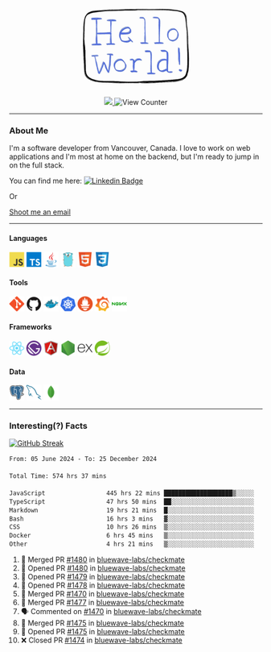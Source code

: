 <div align="center">
    <img src="./img/hello_world.webp" height="200px" width="">
    <div>
        <a href="https://www.linkedin.com/in/ajhollid">
            <img src="https://img.shields.io/badge/LinkedIn-blue"/>
        </a>
        <img src="https://komarev.com/ghpvc/?username=ajhollid&color=yellow" alt="View Counter">
    </div>
</div>

---

### About Me

I'm a software developer from Vancouver, Canada. I love to work on web applications and I'm most at home on the backend, but I'm ready to jump in on the full stack.

You can find me here: [![Linkedin Badge](https://img.shields.io/badge/-ajhollid-blue?style=flat&logo=Linkedin&logoColor=white)](https://www.linkedin.com/in/ajhollid)

Or

[Shoot me an email](mailto:ajhollid@gmail.com)

---

#### Languages

<div>
    <img src="./img/devicons/javascript-original.svg" width=30 height=30 alt="JavaScript">
    <img src="/img/devicons/typescript-original.svg" width=30 height=30 alt="TypeScript">
    <img src="./img/devicons/java-original.svg" width=30 height=30 alt="Java">
    <img src="./img/devicons/go-original.svg" width=30 height=30 alt="Golang">
    <img src="./img/devicons/html5-original.svg" width=30 height=30 alt="HTML 5">
    <img src="./img/devicons/css3-original.svg" width=30 height=30 alt="CSS 3">
</div>

#### Tools

<div>
    <img src="./img/devicons/git-original.svg" width=30 height=30 alt="Git">
    <img src="./img/devicons/github-original.svg" width=30 height=30 alt="Github">
    <img src="./img/devicons/docker-original.svg" width=30 
    height=30 alt="Docker">
    <img src="./img/devicons/kubernetes-original.svg" width=30 height=30 alt="K8">
    <img src="./img/devicons/prometheus-original.svg" width=30 height=30 alt="Prometheus">
    <img src="./img/devicons/grafana-original.svg" width=30 height=30 alt="Grafana">
    <img src="./img/devicons/nginx-original.svg" width=30 height=30 alt="Nginx">
</div>

#### Frameworks

<div>
    <img src="./img/devicons/react-original.svg" width=30 height=30 alt="React">
    <img src="./img/devicons/gatsby-original.svg" width=30 height=30 alt="Gatsby">
    <img src="./img/devicons/angularjs-original.svg" width=30 height=30 alt="AngularJS">
    <img src="./img/devicons/nodejs-original.svg" width=30 height=30 alt="NodeJS">
    <img src="./img/devicons/express-original.svg" width=30 height=30 alt="Express">
    <img src="./img/devicons/spring-original.svg" width=30 height=30 alt="Spring">
</div>

#### Data

<div>
    <img src="./img/devicons/postgresql-original.svg" width=30 height=30 alt="Postgresql">
    <img src="./img/devicons/mysql-original.svg" width=30 height=30 alt="Mysql">
    <img src="./img/devicons/mongodb-original.svg" width=30 height=30 alt="MongoDB">
</div>

---

### Interesting(?) Facts

[![GitHub Streak](http://github-readme-streak-stats.herokuapp.com?user=ajhollid)](https://git.io/streak-stats)

 <!--START_SECTION:waka-->

```txt
From: 05 June 2024 - To: 25 December 2024

Total Time: 574 hrs 37 mins

JavaScript                 445 hrs 22 mins ███████████████████▒░░░░░   76.92 %
TypeScript                 47 hrs 50 mins  ██░░░░░░░░░░░░░░░░░░░░░░░   08.26 %
Markdown                   19 hrs 21 mins  █░░░░░░░░░░░░░░░░░░░░░░░░   03.34 %
Bash                       16 hrs 3 mins   ▓░░░░░░░░░░░░░░░░░░░░░░░░   02.77 %
CSS                        10 hrs 26 mins  ▒░░░░░░░░░░░░░░░░░░░░░░░░   01.80 %
Docker                     6 hrs 45 mins   ▒░░░░░░░░░░░░░░░░░░░░░░░░   01.17 %
Other                      4 hrs 21 mins   ▒░░░░░░░░░░░░░░░░░░░░░░░░   00.75 %
```

<!--END_SECTION:waka-->


<!--START_SECTION:activity-->
1. 🎉 Merged PR [#1480](https://github.com/bluewave-labs/checkmate/pull/1480) in [bluewave-labs/checkmate](https://github.com/bluewave-labs/checkmate)
2. 💪 Opened PR [#1480](https://github.com/bluewave-labs/checkmate/pull/1480) in [bluewave-labs/checkmate](https://github.com/bluewave-labs/checkmate)
3. 💪 Opened PR [#1479](https://github.com/bluewave-labs/checkmate/pull/1479) in [bluewave-labs/checkmate](https://github.com/bluewave-labs/checkmate)
4. 💪 Opened PR [#1478](https://github.com/bluewave-labs/checkmate/pull/1478) in [bluewave-labs/checkmate](https://github.com/bluewave-labs/checkmate)
5. 🎉 Merged PR [#1470](https://github.com/bluewave-labs/checkmate/pull/1470) in [bluewave-labs/checkmate](https://github.com/bluewave-labs/checkmate)
6. 🎉 Merged PR [#1477](https://github.com/bluewave-labs/checkmate/pull/1477) in [bluewave-labs/checkmate](https://github.com/bluewave-labs/checkmate)
7. 🗣 Commented on [#1470](https://github.com/bluewave-labs/checkmate/pull/1470#issuecomment-2563231409) in [bluewave-labs/checkmate](https://github.com/bluewave-labs/checkmate)
8. 🎉 Merged PR [#1475](https://github.com/bluewave-labs/checkmate/pull/1475) in [bluewave-labs/checkmate](https://github.com/bluewave-labs/checkmate)
9. 💪 Opened PR [#1475](https://github.com/bluewave-labs/checkmate/pull/1475) in [bluewave-labs/checkmate](https://github.com/bluewave-labs/checkmate)
10. ❌ Closed PR [#1474](https://github.com/bluewave-labs/checkmate/pull/1474) in [bluewave-labs/checkmate](https://github.com/bluewave-labs/checkmate)
<!--END_SECTION:activity-->
